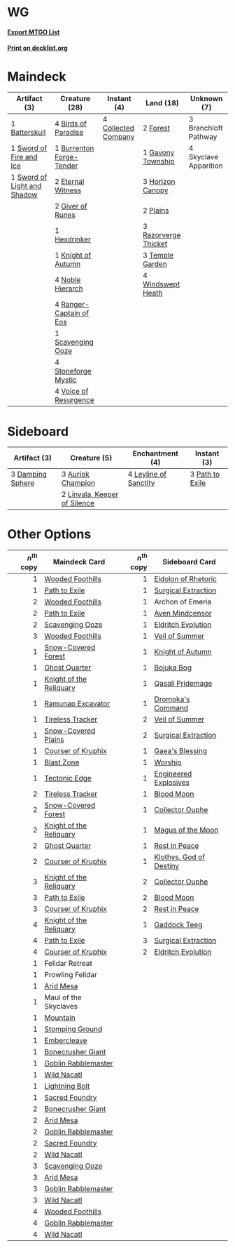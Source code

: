 # WG

#### [Export MTGO List](../collection/WG/WG.txt)
#### [Print on decklist.org](http://decklist.org/?deckmain=1%09Batterskull%0A4%09Birds%20of%20Paradise%0A3%09Branchloft%20Pathway%0A1%09Burrenton%20Forge-Tender%0A4%09Collected%20Company%0A2%09Eternal%20Witness%0A2%09Forest%0A1%09Gavony%20Township%0A2%09Giver%20of%20Runes%0A1%09Hexdrinker%0A3%09Horizon%20Canopy%0A1%09Knight%20of%20Autumn%0A4%09Noble%20Hierarch%0A2%09Plains%0A4%09Ranger-Captain%20of%20Eos%0A3%09Razorverge%20Thicket%0A1%09Scavenging%20Ooze%0A4%09Skyclave%20Apparition%0A4%09Stoneforge%20Mystic%0A1%09Sword%20of%20Fire%20and%20Ice%0A1%09Sword%20of%20Light%20and%20Shadow%0A3%09Temple%20Garden%0A4%09Voice%20of%20Resurgence%0A4%09Windswept%20Heath&deckside=3%09Auriok%20Champion%0A3%09Damping%20Sphere%0A4%09Leyline%20of%20Sanctity%0A2%09Linvala,%20Keeper%20of%20Silence%0A3%09Path%20to%20Exile)
# Maindeck

|                                            Artifact (3)                                             |                                           Creature (28)                                           |                                         Instant (4)                                          |                                           Land (18)                                           |     Unknown (7)     |
|-----------------------------------------------------------------------------------------------------|---------------------------------------------------------------------------------------------------|----------------------------------------------------------------------------------------------|-----------------------------------------------------------------------------------------------|---------------------|
|1 [Batterskull](http://gatherer.wizards.com/Pages/Card/Details.aspx?multiverseid=233055)             |4 [Birds of Paradise](http://gatherer.wizards.com/Pages/Card/Details.aspx?multiverseid=129906)     |4 [Collected Company](http://gatherer.wizards.com/Pages/Card/Details.aspx?multiverseid=394519)|2 [Forest](http://gatherer.wizards.com/Pages/Card/Details.aspx?multiverseid=439860)            |3 Branchloft Pathway |
|1 [Sword of Fire and Ice](http://gatherer.wizards.com/Pages/Card/Details.aspx?multiverseid=46429)    |1 [Burrenton Forge-Tender](http://gatherer.wizards.com/Pages/Card/Details.aspx?multiverseid=438580)|                                                                                              |1 [Gavony Township](http://gatherer.wizards.com/Pages/Card/Details.aspx?multiverseid=233242)   |4 Skyclave Apparition|
|1 [Sword of Light and Shadow](http://gatherer.wizards.com/Pages/Card/Details.aspx?multiverseid=47453)|2 [Eternal Witness](http://gatherer.wizards.com/Pages/Card/Details.aspx?multiverseid=51628)        |                                                                                              |3 [Horizon Canopy](http://gatherer.wizards.com/Pages/Card/Details.aspx?multiverseid=409571)    |                     |
|                                                                                                     |2 [Giver of Runes](http://gatherer.wizards.com/Pages/Card/Details.aspx?multiverseid=463962)        |                                                                                              |2 [Plains](http://gatherer.wizards.com/Pages/Card/Details.aspx?multiverseid=439856)            |                     |
|                                                                                                     |1 [Hexdrinker](http://gatherer.wizards.com/Pages/Card/Details.aspx?multiverseid=464117)            |                                                                                              |3 [Razorverge Thicket](http://gatherer.wizards.com/Pages/Card/Details.aspx?multiverseid=209407)|                     |
|                                                                                                     |1 [Knight of Autumn](http://gatherer.wizards.com/Pages/Card/Details.aspx?multiverseid=452933)      |                                                                                              |3 [Temple Garden](http://gatherer.wizards.com/Pages/Card/Details.aspx?multiverseid=405112)     |                     |
|                                                                                                     |4 [Noble Hierarch](http://gatherer.wizards.com/Pages/Card/Details.aspx?multiverseid=179434)        |                                                                                              |4 [Windswept Heath](http://gatherer.wizards.com/Pages/Card/Details.aspx?multiverseid=405115)   |                     |
|                                                                                                     |4 [Ranger-Captain of Eos](http://gatherer.wizards.com/Pages/Card/Details.aspx?multiverseid=463970) |                                                                                              |                                                                                               |                     |
|                                                                                                     |1 [Scavenging Ooze](http://gatherer.wizards.com/Pages/Card/Details.aspx?multiverseid=420783)       |                                                                                              |                                                                                               |                     |
|                                                                                                     |4 [Stoneforge Mystic](http://gatherer.wizards.com/Pages/Card/Details.aspx?multiverseid=198383)     |                                                                                              |                                                                                               |                     |
|                                                                                                     |4 [Voice of Resurgence](http://gatherer.wizards.com/Pages/Card/Details.aspx?multiverseid=368951)   |                                                                                              |                                                                                               |                     |


# Sideboard

|                                       Artifact (3)                                        |                                             Creature (5)                                              |                                        Enchantment (4)                                         |                                       Instant (3)                                        |
|-------------------------------------------------------------------------------------------|-------------------------------------------------------------------------------------------------------|------------------------------------------------------------------------------------------------|------------------------------------------------------------------------------------------|
|3 [Damping Sphere](http://gatherer.wizards.com/Pages/Card/Details.aspx?multiverseid=443101)|3 [Auriok Champion](http://gatherer.wizards.com/Pages/Card/Details.aspx?multiverseid=72921)            |4 [Leyline of Sanctity](http://gatherer.wizards.com/Pages/Card/Details.aspx?multiverseid=204993)|3 [Path to Exile](http://gatherer.wizards.com/Pages/Card/Details.aspx?multiverseid=220511)|
|                                                                                           |2 [Linvala, Keeper of Silence](http://gatherer.wizards.com/Pages/Card/Details.aspx?multiverseid=425838)|                                                                                                |                                                                                          |


# Other Options

|*n*<sup>th</sup> copy|                                          Maindeck Card                                           |*n*<sup>th</sup> copy|                                          Sideboard Card                                          |
|--------------------:|--------------------------------------------------------------------------------------------------|--------------------:|--------------------------------------------------------------------------------------------------|
|                    1|[Wooded Foothills](http://gatherer.wizards.com/Pages/Card/Details.aspx?multiverseid=405116)       |                    1|[Eidolon of Rhetoric](http://gatherer.wizards.com/Pages/Card/Details.aspx?multiverseid=380409)    |
|                    1|[Path to Exile](http://gatherer.wizards.com/Pages/Card/Details.aspx?multiverseid=220511)          |                    1|[Surgical Extraction](http://gatherer.wizards.com/Pages/Card/Details.aspx?multiverseid=397706)    |
|                    2|[Wooded Foothills](http://gatherer.wizards.com/Pages/Card/Details.aspx?multiverseid=405116)       |                    1|Archon of Emeria                                                                                  |
|                    2|[Path to Exile](http://gatherer.wizards.com/Pages/Card/Details.aspx?multiverseid=220511)          |                    1|[Aven Mindcensor](http://gatherer.wizards.com/Pages/Card/Details.aspx?multiverseid=426707)        |
|                    2|[Scavenging Ooze](http://gatherer.wizards.com/Pages/Card/Details.aspx?multiverseid=420783)        |                    1|[Eldritch Evolution](http://gatherer.wizards.com/Pages/Card/Details.aspx?multiverseid=414456)     |
|                    3|[Wooded Foothills](http://gatherer.wizards.com/Pages/Card/Details.aspx?multiverseid=405116)       |                    1|[Veil of Summer](http://gatherer.wizards.com/Pages/Card/Details.aspx?multiverseid=466952)         |
|                    1|[Snow-Covered Forest](http://gatherer.wizards.com/Pages/Card/Details.aspx?multiverseid=121192)    |                    1|[Knight of Autumn](http://gatherer.wizards.com/Pages/Card/Details.aspx?multiverseid=452933)       |
|                    1|[Ghost Quarter](http://gatherer.wizards.com/Pages/Card/Details.aspx?multiverseid=389534)          |                    1|[Bojuka Bog](http://gatherer.wizards.com/Pages/Card/Details.aspx?multiverseid=376269)             |
|                    1|[Knight of the Reliquary](http://gatherer.wizards.com/Pages/Card/Details.aspx?multiverseid=189145)|                    1|[Qasali Pridemage](http://gatherer.wizards.com/Pages/Card/Details.aspx?multiverseid=179556)       |
|                    1|[Ramunap Excavator](http://gatherer.wizards.com/Pages/Card/Details.aspx?multiverseid=430818)      |                    1|[Dromoka's Command](http://gatherer.wizards.com/Pages/Card/Details.aspx?multiverseid=394558)      |
|                    1|[Tireless Tracker](http://gatherer.wizards.com/Pages/Card/Details.aspx?multiverseid=409997)       |                    2|[Veil of Summer](http://gatherer.wizards.com/Pages/Card/Details.aspx?multiverseid=466952)         |
|                    1|[Snow-Covered Plains](http://gatherer.wizards.com/Pages/Card/Details.aspx?multiverseid=121267)    |                    2|[Surgical Extraction](http://gatherer.wizards.com/Pages/Card/Details.aspx?multiverseid=397706)    |
|                    1|[Courser of Kruphix](http://gatherer.wizards.com/Pages/Card/Details.aspx?multiverseid=442153)     |                    1|[Gaea's Blessing](http://gatherer.wizards.com/Pages/Card/Details.aspx?multiverseid=417433)        |
|                    1|[Blast Zone](http://gatherer.wizards.com/Pages/Card/Details.aspx?multiverseid=461171)             |                    1|[Worship](http://gatherer.wizards.com/Pages/Card/Details.aspx?multiverseid=25553)                 |
|                    1|[Tectonic Edge](http://gatherer.wizards.com/Pages/Card/Details.aspx?multiverseid=389711)          |                    1|[Engineered Explosives](http://gatherer.wizards.com/Pages/Card/Details.aspx?multiverseid=50139)   |
|                    2|[Tireless Tracker](http://gatherer.wizards.com/Pages/Card/Details.aspx?multiverseid=409997)       |                    1|[Blood Moon](http://gatherer.wizards.com/Pages/Card/Details.aspx?multiverseid=45386)              |
|                    2|[Snow-Covered Forest](http://gatherer.wizards.com/Pages/Card/Details.aspx?multiverseid=121192)    |                    1|[Collector Ouphe](http://gatherer.wizards.com/Pages/Card/Details.aspx?multiverseid=464107)        |
|                    2|[Knight of the Reliquary](http://gatherer.wizards.com/Pages/Card/Details.aspx?multiverseid=189145)|                    1|[Magus of the Moon](http://gatherer.wizards.com/Pages/Card/Details.aspx?multiverseid=136152)      |
|                    2|[Ghost Quarter](http://gatherer.wizards.com/Pages/Card/Details.aspx?multiverseid=389534)          |                    1|[Rest in Peace](http://gatherer.wizards.com/Pages/Card/Details.aspx?multiverseid=442021)          |
|                    2|[Courser of Kruphix](http://gatherer.wizards.com/Pages/Card/Details.aspx?multiverseid=442153)     |                    1|[Klothys, God of Destiny](http://gatherer.wizards.com/Pages/Card/Details.aspx?multiverseid=476471)|
|                    3|[Knight of the Reliquary](http://gatherer.wizards.com/Pages/Card/Details.aspx?multiverseid=189145)|                    2|[Collector Ouphe](http://gatherer.wizards.com/Pages/Card/Details.aspx?multiverseid=464107)        |
|                    3|[Path to Exile](http://gatherer.wizards.com/Pages/Card/Details.aspx?multiverseid=220511)          |                    2|[Blood Moon](http://gatherer.wizards.com/Pages/Card/Details.aspx?multiverseid=45386)              |
|                    3|[Courser of Kruphix](http://gatherer.wizards.com/Pages/Card/Details.aspx?multiverseid=442153)     |                    2|[Rest in Peace](http://gatherer.wizards.com/Pages/Card/Details.aspx?multiverseid=442021)          |
|                    4|[Knight of the Reliquary](http://gatherer.wizards.com/Pages/Card/Details.aspx?multiverseid=189145)|                    1|[Gaddock Teeg](http://gatherer.wizards.com/Pages/Card/Details.aspx?multiverseid=140188)           |
|                    4|[Path to Exile](http://gatherer.wizards.com/Pages/Card/Details.aspx?multiverseid=220511)          |                    3|[Surgical Extraction](http://gatherer.wizards.com/Pages/Card/Details.aspx?multiverseid=397706)    |
|                    4|[Courser of Kruphix](http://gatherer.wizards.com/Pages/Card/Details.aspx?multiverseid=442153)     |                    2|[Eldritch Evolution](http://gatherer.wizards.com/Pages/Card/Details.aspx?multiverseid=414456)     |
|                    1|Felidar Retreat                                                                                   |                     |                                                                                                  |
|                    1|Prowling Felidar                                                                                  |                     |                                                                                                  |
|                    1|[Arid Mesa](http://gatherer.wizards.com/Pages/Card/Details.aspx?multiverseid=405092)              |                     |                                                                                                  |
|                    1|Maul of the Skyclaves                                                                             |                     |                                                                                                  |
|                    1|[Mountain](http://gatherer.wizards.com/Pages/Card/Details.aspx?multiverseid=439859)               |                     |                                                                                                  |
|                    1|[Stomping Ground](http://gatherer.wizards.com/Pages/Card/Details.aspx?multiverseid=405110)        |                     |                                                                                                  |
|                    1|[Embercleave](http://gatherer.wizards.com/Pages/Card/Details.aspx?multiverseid=473082)            |                     |                                                                                                  |
|                    1|[Bonecrusher Giant](http://gatherer.wizards.com/Pages/Card/Details.aspx?multiverseid=473077)      |                     |                                                                                                  |
|                    1|[Goblin Rabblemaster](http://gatherer.wizards.com/Pages/Card/Details.aspx?multiverseid=438486)    |                     |                                                                                                  |
|                    1|[Wild Nacatl](http://gatherer.wizards.com/Pages/Card/Details.aspx?multiverseid=174989)            |                     |                                                                                                  |
|                    1|[Lightning Bolt](http://gatherer.wizards.com/Pages/Card/Details.aspx?multiverseid=806)            |                     |                                                                                                  |
|                    1|[Sacred Foundry](http://gatherer.wizards.com/Pages/Card/Details.aspx?multiverseid=405106)         |                     |                                                                                                  |
|                    2|[Bonecrusher Giant](http://gatherer.wizards.com/Pages/Card/Details.aspx?multiverseid=473077)      |                     |                                                                                                  |
|                    2|[Arid Mesa](http://gatherer.wizards.com/Pages/Card/Details.aspx?multiverseid=405092)              |                     |                                                                                                  |
|                    2|[Goblin Rabblemaster](http://gatherer.wizards.com/Pages/Card/Details.aspx?multiverseid=438486)    |                     |                                                                                                  |
|                    2|[Sacred Foundry](http://gatherer.wizards.com/Pages/Card/Details.aspx?multiverseid=405106)         |                     |                                                                                                  |
|                    2|[Wild Nacatl](http://gatherer.wizards.com/Pages/Card/Details.aspx?multiverseid=174989)            |                     |                                                                                                  |
|                    3|[Scavenging Ooze](http://gatherer.wizards.com/Pages/Card/Details.aspx?multiverseid=420783)        |                     |                                                                                                  |
|                    3|[Arid Mesa](http://gatherer.wizards.com/Pages/Card/Details.aspx?multiverseid=405092)              |                     |                                                                                                  |
|                    3|[Goblin Rabblemaster](http://gatherer.wizards.com/Pages/Card/Details.aspx?multiverseid=438486)    |                     |                                                                                                  |
|                    3|[Wild Nacatl](http://gatherer.wizards.com/Pages/Card/Details.aspx?multiverseid=174989)            |                     |                                                                                                  |
|                    4|[Wooded Foothills](http://gatherer.wizards.com/Pages/Card/Details.aspx?multiverseid=405116)       |                     |                                                                                                  |
|                    4|[Goblin Rabblemaster](http://gatherer.wizards.com/Pages/Card/Details.aspx?multiverseid=438486)    |                     |                                                                                                  |
|                    4|[Wild Nacatl](http://gatherer.wizards.com/Pages/Card/Details.aspx?multiverseid=174989)            |                     |                                                                                                  |

